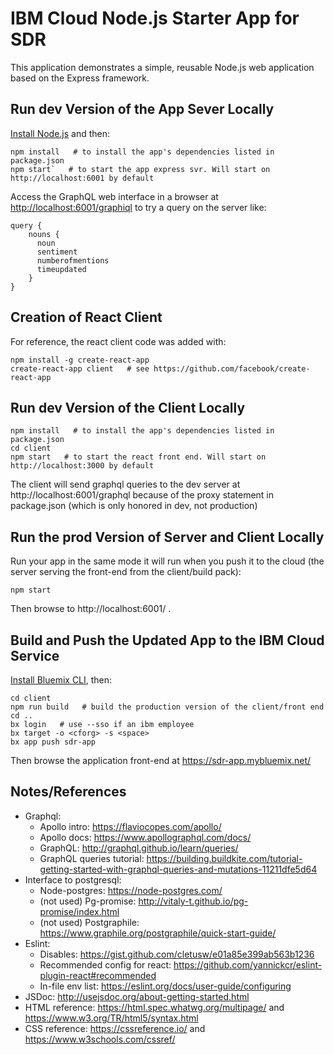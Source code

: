 # IBM Cloud Node.js Starter App for SDR

This application demonstrates a simple, reusable Node.js web application based on the Express framework.

## Run dev Version of the App Sever Locally

[Install Node.js](https://nodejs.org/en/download/) and then:

```
npm install   # to install the app's dependencies listed in package.json
npm start`   # to start the app express svr. Will start on http://localhost:6001 by default
```

Access the GraphQL web interface in a browser at <http://localhost:6001/graphiql> to try a query on the server like:

```
query {
    nouns {
      noun
      sentiment
      numberofmentions
      timeupdated
    }
}
```

## Creation of React Client

For reference, the react client code was added with:

```
npm install -g create-react-app
create-react-app client   # see https://github.com/facebook/create-react-app
```

## Run dev Version of the Client Locally

```
npm install   # to install the app's dependencies listed in package.json
cd client
npm start   # to start the react front end. Will start on http://localhost:3000 by default
```

The client will send graphql queries to the dev server at http://localhost:6001/graphql because of the proxy statement in package.json (which is only honored in dev, not production)

## Run the prod Version of Server and Client Locally

Run your app in the same mode it will run when you push it to the cloud (the server serving the front-end from the client/build pack):

```
npm start
```

Then browse to http://localhost:6001/ .

## Build and Push the Updated App to the IBM Cloud Service

[Install Bluemix CLI](https://console.bluemix.net/docs/cli/reference/bluemix_cli/get_started.html), then:

```
cd client
npm run build   # build the production version of the client/front end
cd ..
bx login   # use --sso if an ibm employee
bx target -o <cforg> -s <space>
bx app push sdr-app
```

Then browse the application front-end at https://sdr-app.mybluemix.net/

## Notes/References

- Graphql:
    - Apollo intro: https://flaviocopes.com/apollo/
    - Apollo docs: https://www.apollographql.com/docs/
    - GraphQL: http://graphql.github.io/learn/queries/
    - GraphQL queries tutorial: https://building.buildkite.com/tutorial-getting-started-with-graphql-queries-and-mutations-11211dfe5d64
- Interface to postgresql:
    - Node-postgres: https://node-postgres.com/
    - (not used) Pg-promise: http://vitaly-t.github.io/pg-promise/index.html
    - (not used) Postgraphile: https://www.graphile.org/postgraphile/quick-start-guide/
- Eslint:
    - Disables: https://gist.github.com/cletusw/e01a85e399ab563b1236
    - Recommended config for react: https://github.com/yannickcr/eslint-plugin-react#recommended
    - In-file env list: https://eslint.org/docs/user-guide/configuring
- JSDoc: http://usejsdoc.org/about-getting-started.html
- HTML reference: https://html.spec.whatwg.org/multipage/ and https://www.w3.org/TR/html5/syntax.html
- CSS reference: https://cssreference.io/ and https://www.w3schools.com/cssref/
